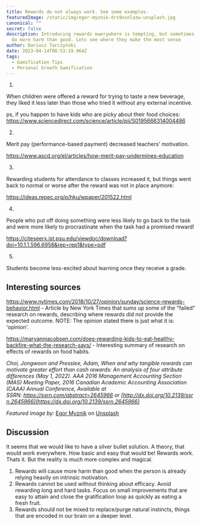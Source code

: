 ```yaml
---
title: Rewards do not always work. See some examples.
featuredImage: /static/img/egor-myznik-drs9xsnlazw-unsplash.jpg
canonical: ""
secret: false
description: Introducing rewards ewerywhere is tempting, but sometimes they may
  do more harm than good. Lets see where they make the most sense
author: Dariusz Tarczyński
date: 2023-04-14T06:53:19.964Z
tags:
  - Gamification Tips
  - Personal Growth Gamification
---
```

1.

When children were offered a reward for trying to taste a new beverage, they liked it less later than those who tried it without any external incentive.

ps, if you happen to have kids who are picky about their food choices: <https://www.sciencedirect.com/science/article/pii/S0195666314004486>

2.

Merit pay (performance-based payment) decreased teachers' motivation.

<https://www.ascd.org/el/articles/how-merit-pay-undermines-education>

3.

Rewarding students for attendance to classes increased it, but things went back to normal or worse after the reward was not in place anymore:

<https://ideas.repec.org/p/hku/wpaper/201522.html>

4.

People who put off doing something were less likely to go back to the task and were more likely to procrastinate when the task had a promised reward!

<https://citeseerx.ist.psu.edu/viewdoc/download?doi=10.1.1.596.6958&rep=rep1&type=pdf>

5.

Students become less-excited about learning once they receive a grade.

## Interesting sources

https://www.nytimes.com/2018/10/27/opinion/sunday/science-rewards-behavior.html - Article by New York Times that sums up some of the "failed" research on rewards, describing where rewards did not provide the expected outcome. NOTE: The opinion stated there is just what it is: 'opinion'.

https://maryannjacobsen.com/does-rewarding-kids-to-eat-healthy-backfire-what-the-research-says/ - Interesting summary of research on effects of rewards on food habits.

*Choi, Jongwoon and Presslee, Adam, When and why tangible rewards can motivate greater effort than cash rewards: An analysis of four attribute differences (May 1, 2022). AAA 2016 Management Accounting Section (MAS) Meeting Paper, 2016 Canadian Academic Accounting Association (CAAA) Annual Conference, Available at SSRN: <https://ssrn.com/abstract=2645966> or [http://dx.doi.org/10.2139/ssrn.2645966](https://dx.doi.org/10.2139/ssrn.2645966)*

*Featured image by:* [Egor Myznik](https://unsplash.com/@vonshnauzer?utm_source=unsplash&utm_medium=referral&utm_content=creditCopyText) on [Unsplash](https://unsplash.com/photos/DRs9XsNlAZw?utm_source=unsplash&utm_medium=referral&utm_content=creditCopyText)

## Discussion

It seems that we would like to have a silver bullet solution. A theory, that would work everywhere. How basic and easy that would be! Rewards work. Thats it. But the reality is much more complex and magical.

1. Rewards will cause more harm than good when the person is already relying heavily on intrinsic motivation.
2. Rewards cannot be used without thinking about efficacy. Avoid rewarding long and hard tasks. Focus on small improvements that are easy to attain and close the gratification loop as quickly as eating a fresh fruit.
3. Rewards should not be mixed to replace/purge natural instincts, things that are encoded in our brain on a deeper level.